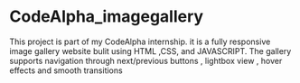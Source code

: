 # CodeAlpha_imagegallery
This project is part of my CodeAlpha internship. it is a fully responsive image gallery website bulit using HTML ,CSS, and JAVASCRIPT. The gallery supports navigation through next/previous buttons , lightbox view , hover effects and smooth transitions 
